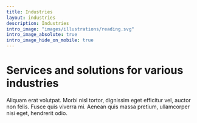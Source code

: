 ```yaml
---
title: Industries
layout: industries
description: Industries
intro_image: "images/illustrations/reading.svg"
intro_image_absolute: true
intro_image_hide_on_mobile: true
---
```


# Services and solutions for various industries

Aliquam erat volutpat. Morbi nisl tortor, dignissim eget efficitur vel, auctor non felis. Fusce quis viverra mi. Aenean quis massa pretium, ullamcorper nisi eget, hendrerit odio.

